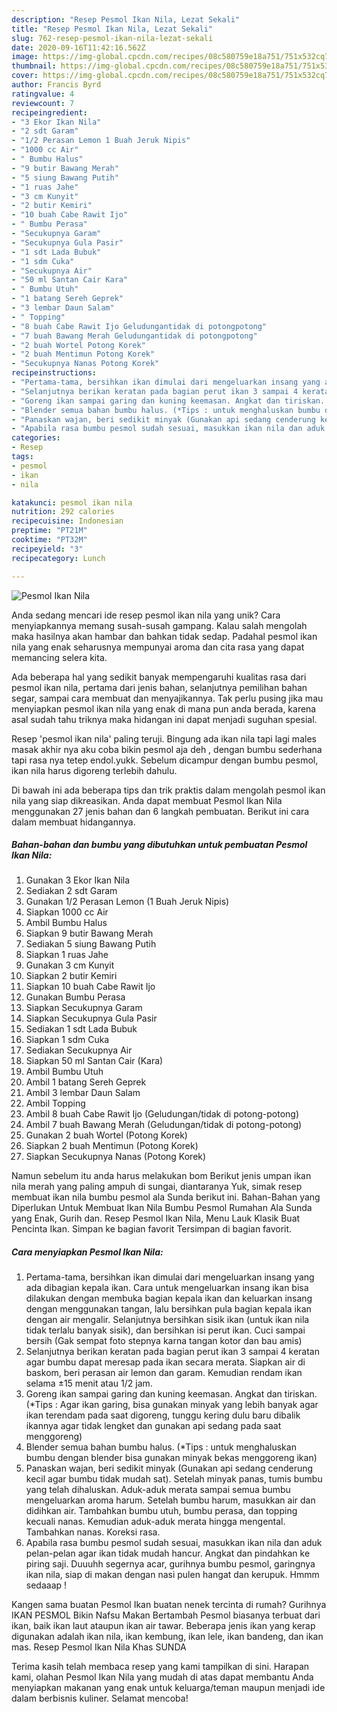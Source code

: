 ```yaml
---
description: "Resep Pesmol Ikan Nila, Lezat Sekali"
title: "Resep Pesmol Ikan Nila, Lezat Sekali"
slug: 762-resep-pesmol-ikan-nila-lezat-sekali
date: 2020-09-16T11:42:16.562Z
image: https://img-global.cpcdn.com/recipes/08c580759e18a751/751x532cq70/pesmol-ikan-nila-foto-resep-utama.jpg
thumbnail: https://img-global.cpcdn.com/recipes/08c580759e18a751/751x532cq70/pesmol-ikan-nila-foto-resep-utama.jpg
cover: https://img-global.cpcdn.com/recipes/08c580759e18a751/751x532cq70/pesmol-ikan-nila-foto-resep-utama.jpg
author: Francis Byrd
ratingvalue: 4
reviewcount: 7
recipeingredient:
- "3 Ekor Ikan Nila"
- "2 sdt Garam"
- "1/2 Perasan Lemon 1 Buah Jeruk Nipis"
- "1000 cc Air"
- " Bumbu Halus"
- "9 butir Bawang Merah"
- "5 siung Bawang Putih"
- "1 ruas Jahe"
- "3 cm Kunyit"
- "2 butir Kemiri"
- "10 buah Cabe Rawit Ijo"
- " Bumbu Perasa"
- "Secukupnya Garam"
- "Secukupnya Gula Pasir"
- "1 sdt Lada Bubuk"
- "1 sdm Cuka"
- "Secukupnya Air"
- "50 ml Santan Cair Kara"
- " Bumbu Utuh"
- "1 batang Sereh Geprek"
- "3 lembar Daun Salam"
- " Topping"
- "8 buah Cabe Rawit Ijo Geludungantidak di potongpotong"
- "7 buah Bawang Merah Geludungantidak di potongpotong"
- "2 buah Wortel Potong Korek"
- "2 buah Mentimun Potong Korek"
- "Secukupnya Nanas Potong Korek"
recipeinstructions:
- "Pertama-tama, bersihkan ikan dimulai dari mengeluarkan insang yang ada dibagian kepala ikan. Cara untuk mengeluarkan insang ikan bisa dilakukan dengan membuka bagian kepala ikan dan keluarkan insang dengan menggunakan tangan, lalu bersihkan pula bagian kepala ikan dengan air mengalir. Selanjutnya bersihkan sisik ikan (untuk ikan nila tidak terlalu banyak sisik), dan bersihkan isi perut ikan. Cuci sampai bersih (Gak sempat foto stepnya karna tangan kotor dan bau amis)"
- "Selanjutnya berikan keratan pada bagian perut ikan 3 sampai 4 keratan agar bumbu dapat meresap pada ikan secara merata. Siapkan air di baskom, beri perasan air lemon dan garam. Kemudian rendam ikan selama ±15 menit atau 1/2 jam."
- "Goreng ikan sampai garing dan kuning keemasan. Angkat dan tiriskan. (*Tips : Agar ikan garing, bisa gunakan minyak yang lebih banyak agar ikan terendam pada saat digoreng, tunggu kering dulu baru dibalik ikannya agar tidak lengket dan gunakan api sedang pada saat menggoreng)"
- "Blender semua bahan bumbu halus. (*Tips : untuk menghaluskan bumbu dengan blender bisa gunakan minyak bekas menggoreng ikan)"
- "Panaskan wajan, beri sedikit minyak (Gunakan api sedang cenderung kecil agar bumbu tidak mudah sat). Setelah minyak panas, tumis bumbu  yang telah dihaluskan. Aduk-aduk merata sampai semua bumbu mengeluarkan aroma harum. Setelah bumbu harum, masukkan air dan didihkan air. Tambahkan bumbu utuh, bumbu perasa, dan topping kecuali nanas. Kemudian aduk-aduk merata hingga mengental. Tambahkan nanas. Koreksi rasa."
- "Apabila rasa bumbu pesmol sudah sesuai, masukkan ikan nila dan aduk pelan-pelan agar ikan tidak mudah hancur. Angkat dan pindahkan ke piring saji. Duuuhh segernya acar, gurihnya bumbu pesmol, garingnya ikan nila, siap di makan dengan nasi pulen hangat dan kerupuk. Hmmm sedaaap !"
categories:
- Resep
tags:
- pesmol
- ikan
- nila

katakunci: pesmol ikan nila 
nutrition: 292 calories
recipecuisine: Indonesian
preptime: "PT21M"
cooktime: "PT32M"
recipeyield: "3"
recipecategory: Lunch

---
```



![Pesmol Ikan Nila](https://img-global.cpcdn.com/recipes/08c580759e18a751/751x532cq70/pesmol-ikan-nila-foto-resep-utama.jpg)

Anda sedang mencari ide resep pesmol ikan nila yang unik? Cara menyiapkannya memang susah-susah gampang. Kalau salah mengolah maka hasilnya akan hambar dan bahkan tidak sedap. Padahal pesmol ikan nila yang enak seharusnya mempunyai aroma dan cita rasa yang dapat memancing selera kita.

Ada beberapa hal yang sedikit banyak mempengaruhi kualitas rasa dari pesmol ikan nila, pertama dari jenis bahan, selanjutnya pemilihan bahan segar, sampai cara membuat dan menyajikannya. Tak perlu pusing jika mau menyiapkan pesmol ikan nila yang enak di mana pun anda berada, karena asal sudah tahu triknya maka hidangan ini dapat menjadi suguhan spesial.

Resep &#39;pesmol ikan nila&#39; paling teruji. Bingung ada ikan nila tapi lagi males masak akhir nya aku coba bikin pesmol aja deh , dengan bumbu sederhana tapi rasa nya tetep endol.yukk. Sebelum dicampur dengan bumbu pesmol, ikan nila harus digoreng terlebih dahulu.


Di bawah ini ada beberapa tips dan trik praktis dalam mengolah pesmol ikan nila yang siap dikreasikan. Anda dapat membuat Pesmol Ikan Nila menggunakan 27 jenis bahan dan 6 langkah pembuatan. Berikut ini cara dalam membuat hidangannya.

<!--inarticleads1-->

##### Bahan-bahan dan bumbu yang dibutuhkan untuk pembuatan Pesmol Ikan Nila:

1. Gunakan 3 Ekor Ikan Nila
1. Sediakan 2 sdt Garam
1. Gunakan 1/2 Perasan Lemon (1 Buah Jeruk Nipis)
1. Siapkan 1000 cc Air
1. Ambil  Bumbu Halus
1. Siapkan 9 butir Bawang Merah
1. Sediakan 5 siung Bawang Putih
1. Siapkan 1 ruas Jahe
1. Gunakan 3 cm Kunyit
1. Siapkan 2 butir Kemiri
1. Siapkan 10 buah Cabe Rawit Ijo
1. Gunakan  Bumbu Perasa
1. Siapkan Secukupnya Garam
1. Siapkan Secukupnya Gula Pasir
1. Sediakan 1 sdt Lada Bubuk
1. Siapkan 1 sdm Cuka
1. Sediakan Secukupnya Air
1. Siapkan 50 ml Santan Cair (Kara)
1. Ambil  Bumbu Utuh
1. Ambil 1 batang Sereh Geprek
1. Ambil 3 lembar Daun Salam
1. Ambil  Topping
1. Ambil 8 buah Cabe Rawit Ijo (Geludungan/tidak di potong-potong)
1. Ambil 7 buah Bawang Merah (Geludungan/tidak di potong-potong)
1. Gunakan 2 buah Wortel (Potong Korek)
1. Siapkan 2 buah Mentimun (Potong Korek)
1. Siapkan Secukupnya Nanas (Potong Korek)


Namun sebelum itu anda harus melakukan bom Berikut jenis umpan ikan nila merah yang paling ampuh di sungai, diantaranya Yuk, simak resep membuat ikan nila bumbu pesmol ala Sunda berikut ini. Bahan-Bahan yang Diperlukan Untuk Membuat Ikan Nila Bumbu Pesmol Rumahan Ala Sunda yang Enak, Gurih dan. Resep Pesmol Ikan Nila, Menu Lauk Klasik Buat Pencinta Ikan. Simpan ke bagian favorit Tersimpan di bagian favorit. 

<!--inarticleads2-->

##### Cara menyiapkan Pesmol Ikan Nila:

1. Pertama-tama, bersihkan ikan dimulai dari mengeluarkan insang yang ada dibagian kepala ikan. Cara untuk mengeluarkan insang ikan bisa dilakukan dengan membuka bagian kepala ikan dan keluarkan insang dengan menggunakan tangan, lalu bersihkan pula bagian kepala ikan dengan air mengalir. Selanjutnya bersihkan sisik ikan (untuk ikan nila tidak terlalu banyak sisik), dan bersihkan isi perut ikan. Cuci sampai bersih (Gak sempat foto stepnya karna tangan kotor dan bau amis)
1. Selanjutnya berikan keratan pada bagian perut ikan 3 sampai 4 keratan agar bumbu dapat meresap pada ikan secara merata. Siapkan air di baskom, beri perasan air lemon dan garam. Kemudian rendam ikan selama ±15 menit atau 1/2 jam.
1. Goreng ikan sampai garing dan kuning keemasan. Angkat dan tiriskan. (*Tips : Agar ikan garing, bisa gunakan minyak yang lebih banyak agar ikan terendam pada saat digoreng, tunggu kering dulu baru dibalik ikannya agar tidak lengket dan gunakan api sedang pada saat menggoreng)
1. Blender semua bahan bumbu halus. (*Tips : untuk menghaluskan bumbu dengan blender bisa gunakan minyak bekas menggoreng ikan)
1. Panaskan wajan, beri sedikit minyak (Gunakan api sedang cenderung kecil agar bumbu tidak mudah sat). Setelah minyak panas, tumis bumbu  yang telah dihaluskan. Aduk-aduk merata sampai semua bumbu mengeluarkan aroma harum. Setelah bumbu harum, masukkan air dan didihkan air. Tambahkan bumbu utuh, bumbu perasa, dan topping kecuali nanas. Kemudian aduk-aduk merata hingga mengental. Tambahkan nanas. Koreksi rasa.
1. Apabila rasa bumbu pesmol sudah sesuai, masukkan ikan nila dan aduk pelan-pelan agar ikan tidak mudah hancur. Angkat dan pindahkan ke piring saji. Duuuhh segernya acar, gurihnya bumbu pesmol, garingnya ikan nila, siap di makan dengan nasi pulen hangat dan kerupuk. Hmmm sedaaap !


Kangen sama buatan Pesmol Ikan buatan nenek tercinta di rumah? Gurihnya IKAN PESMOL Bikin Nafsu Makan Bertambah Pesmol biasanya terbuat dari ikan, baik ikan laut ataupun ikan air tawar. Beberapa jenis ikan yang kerap digunakan adalah ikan nila, ikan kembung, ikan lele, ikan bandeng, dan ikan mas. Resep Pesmol Ikan Nila Khas SUNDA 

Terima kasih telah membaca resep yang kami tampilkan di sini. Harapan kami, olahan Pesmol Ikan Nila yang mudah di atas dapat membantu Anda menyiapkan makanan yang enak untuk keluarga/teman maupun menjadi ide dalam berbisnis kuliner. Selamat mencoba!

